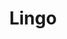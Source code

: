 ---
blog: https://blog.lingoapp.com/
logohandle: lingoapp
sort: lingoapp
title: Lingo
twitter: https://x.com/lingo_app
website: https://www.lingoapp.com/
---